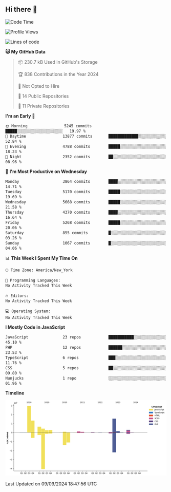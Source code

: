## Hi there 👋

<!--START_SECTION:waka-->
![Code Time](http://img.shields.io/badge/Code%20Time-297%20hrs%2034%20mins-blue)

![Profile Views](http://img.shields.io/badge/Profile%20Views-0-blue)

![Lines of code](https://img.shields.io/badge/From%20Hello%20World%20I%27ve%20Written-83.0%20million%20lines%20of%20code-blue)

**🐱 My GitHub Data** 

> 📦 230.7 kB Used in GitHub's Storage 
 > 
> 🏆 838 Contributions in the Year 2024
 > 
> 🚫 Not Opted to Hire
 > 
> 📜 14 Public Repositories 
 > 
> 🔑 11 Private Repositories 
 > 
**I'm an Early 🐤** 

```text
🌞 Morning                5245 commits        █████░░░░░░░░░░░░░░░░░░░░   19.97 % 
🌆 Daytime                13877 commits       █████████████░░░░░░░░░░░░   52.84 % 
🌃 Evening                4788 commits        █████░░░░░░░░░░░░░░░░░░░░   18.23 % 
🌙 Night                  2352 commits        ██░░░░░░░░░░░░░░░░░░░░░░░   08.96 % 
```
📅 **I'm Most Productive on Wednesday** 

```text
Monday                   3864 commits        ████░░░░░░░░░░░░░░░░░░░░░   14.71 % 
Tuesday                  5170 commits        █████░░░░░░░░░░░░░░░░░░░░   19.69 % 
Wednesday                5668 commits        █████░░░░░░░░░░░░░░░░░░░░   21.58 % 
Thursday                 4370 commits        ████░░░░░░░░░░░░░░░░░░░░░   16.64 % 
Friday                   5268 commits        █████░░░░░░░░░░░░░░░░░░░░   20.06 % 
Saturday                 855 commits         █░░░░░░░░░░░░░░░░░░░░░░░░   03.26 % 
Sunday                   1067 commits        █░░░░░░░░░░░░░░░░░░░░░░░░   04.06 % 
```


📊 **This Week I Spent My Time On** 

```text
🕑︎ Time Zone: America/New_York

💬 Programming Languages: 
No Activity Tracked This Week

🔥 Editors: 
No Activity Tracked This Week

💻 Operating System: 
No Activity Tracked This Week
```

**I Mostly Code in JavaScript** 

```text
JavaScript               23 repos            ███████████░░░░░░░░░░░░░░   45.10 % 
PHP                      12 repos            ██████░░░░░░░░░░░░░░░░░░░   23.53 % 
TypeScript               6 repos             ███░░░░░░░░░░░░░░░░░░░░░░   11.76 % 
CSS                      5 repos             ██░░░░░░░░░░░░░░░░░░░░░░░   09.80 % 
Nunjucks                 1 repo              ░░░░░░░░░░░░░░░░░░░░░░░░░   01.96 % 
```



**Timeline**

![Lines of Code chart](https://raw.githubusercontent.com/wilbertcaba/wilbertcaba/main/assets/bar_graph.png)


 Last Updated on 09/09/2024 18:47:56 UTC
<!--END_SECTION:waka-->

<!--
**wilbertcaba/wilbertcaba** is a ✨ _special_ ✨ repository because its `README.md` (this file) appears on your GitHub profile.

Here are some ideas to get you started:

- 🔭 I’m currently working on ...
- 🌱 I’m currently learning ...
- 👯 I’m looking to collaborate on ...
- 🤔 I’m looking for help with ...
- 💬 Ask me about ...
- 📫 How to reach me: ...
- 😄 Pronouns: ...
- ⚡ Fun fact: ...
-->
